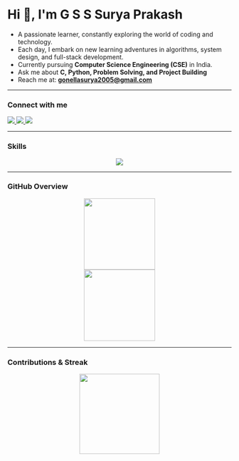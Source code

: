 # Hi 👋, I'm G S S Surya Prakash

- A passionate learner, constantly exploring the world of coding and technology.  
- Each day, I embark on new learning adventures in algorithms, system design, and full-stack development.  
- Currently pursuing **Computer Science Engineering (CSE)** in India.  
- Ask me about **C, Python, Problem Solving, and Project Building**  
- Reach me at: **gonellasurya2005@gmail.com**  

---

### Connect with me
<p align="left">
  <a href="https://linkedin.com/in/g-s-s-surya-prakash" target="blank">
    <img src="https://img.shields.io/badge/LinkedIn-blue?style=for-the-badge&logo=linkedin" />
  </a>
  <a href="https://www.leetcode.com/gsurya_05" target="blank">
    <img src="https://img.shields.io/badge/LeetCode-orange?style=for-the-badge&logo=leetcode" />
  </a>
  <a href="mailto:gonellasurya2005@gmail.com">
    <img src="https://img.shields.io/badge/Gmail-red?style=for-the-badge&logo=gmail&logoColor=white" />
  </a>
</p>

---

### Skills
<p align="center">
  <a href="https://github.com/GSuryaP">
    <img src="https://skillicons.dev/icons?i=python,c,cpp,html,css,js,react,git,github,grafana,docker,figma,linux,ubuntu,mysql,mongodb,sqlite,express,nodejs,tensorflow,pytorch,wordpress,matlab,anaconda" />
  </a>
</p>

<!--<p align="center"> <img src="https://komarev.com/ghpvc/?username=gsuryap&label=Profile%20views&color=0e75b6&style=flat" alt="gsuryap" /> </p>-->

---

### GitHub Overview  

<p align="center">
  <img src="https://github-readme-stats.vercel.app/api/top-langs/?username=GSuryaP&layout=compact&hide_border=true&theme=tokyonight" height="160" /><br/>
  <img src="https://github-readme-stats.vercel.app/api?username=GSuryaP&show_icons=true&include_all_commits=true&hide_border=true&count_private=true&theme=tokyonight&hide=contribs&rank_icon=grade" height="160" />
<!--   <img src="https://github-readme-stats.vercel.app/api?username=GSuryaP&show_icons=true&include_all_commits=true&count_private=true&hide=contribs&theme=radical" /> -->
</p>

---

### Contributions & Streak  

<p align="center">
  <img src="https://streak-stats.demolab.com?user=GSuryaP&theme=tokyonight&hide_border=true&date_format=j%20M%5B%20Y%5D" height="180"/>
</p>

